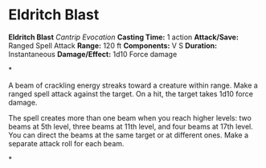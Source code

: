 # Eldritch Blast

**Eldritch Blast**
_Cantrip Evocation_
**Casting Time:** 1 action
**Attack/Save:** Ranged Spell Attack
**Range:** 120 ft
**Components:** V S
**Duration:** Instantaneous
**Damage/Effect:** 1d10 Force damage

*<p>A beam of crackling energy streaks toward a creature within range. Make a ranged spell attack against the target. On a hit, the target takes 1d10 force damage.

The spell creates more than one beam when you reach higher levels: two beams at 5th level, three beams at 11th level, and four beams at 17th level. You can direct the beams at the same target or at different ones. Make a separate attack roll for each beam.</p>*